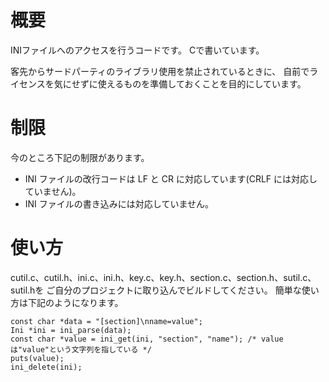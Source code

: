 # 概要

INIファイルへのアクセスを行うコードです。
Cで書いています。

客先からサードパーティのライブラリ使用を禁止されているときに、
自前でライセンスを気にせずに使えるものを準備しておくことを目的にしています。

# 制限

今のところ下記の制限があります。

* INI ファイルの改行コードは LF と CR に対応しています(CRLF には対応していません)。
* INI ファイルの書き込みには対応していません。

# 使い方

cutil.c、cutil.h、ini.c、ini.h、key.c、key.h、section.c、section.h、sutil.c、sutil.hを
ご自分のプロジェクトに取り込んでビルドしてください。
簡単な使い方は下記のようになります。

	const char *data = "[section]\nname=value";
	Ini *ini = ini_parse(data);
	const char *value = ini_get(ini, "section", "name"); /* valueは"value"という文字列を指している */
	puts(value);
	ini_delete(ini);
